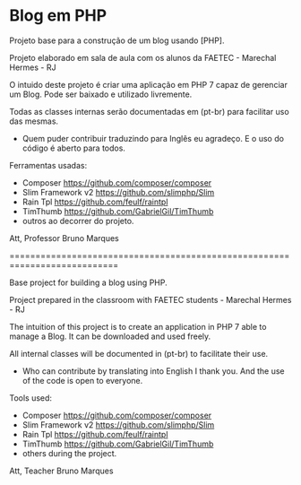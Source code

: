 # Blog em PHP
Projeto base para a construção de um blog usando [PHP].

Projeto elaborado em sala de aula com os alunos da FAETEC - Marechal Hermes - RJ

O intuido deste projeto é criar uma aplicação em PHP 7 capaz de gerenciar um Blog.
Pode ser baixado e utilizado livremente.

Todas as classes internas serão documentadas em (pt-br) para facilitar uso das mesmas. 
* Quem puder contribuir traduzindo para Inglês eu agradeço.
E o uso do código é aberto para todos.

Ferramentas usadas:<br>
- Composer https://github.com/composer/composer
- Slim Framework v2 https://github.com/slimphp/Slim
- Rain Tpl https://github.com/feulf/raintpl
- TimThumb https://github.com/GabrielGil/TimThumb
- outros ao decorrer do projeto.

Att,
Professor Bruno Marques

===========================================================================

Base project for building a blog using PHP.

Project prepared in the classroom with FAETEC students - Marechal Hermes - RJ

The intuition of this project is to create an application in PHP 7 able to manage a Blog.
It can be downloaded and used freely.

All internal classes will be documented in (pt-br) to facilitate their use.
* Who can contribute by translating into English I thank you.
And the use of the code is open to everyone.

Tools used:
- Composer https://github.com/composer/composer
- Slim Framework v2 https://github.com/slimphp/Slim
- Rain Tpl https://github.com/feulf/raintpl
- TimThumb https://github.com/GabrielGil/TimThumb
- others during the project.

Att,
Teacher Bruno Marques
